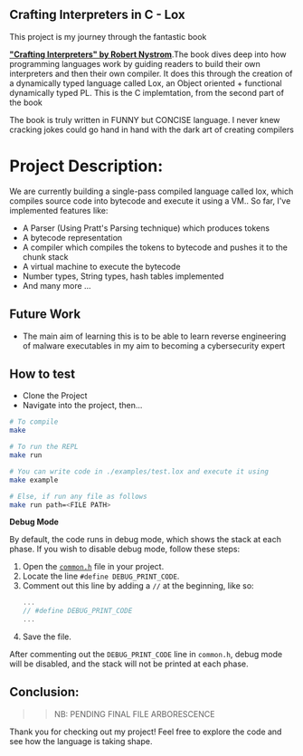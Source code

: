 ## Crafting Interpreters in C - Lox 

This project is my journey through the fantastic book

**["Crafting Interpreters" by Robert Nystrom](https://craftinginterpreters.com/)**.The book dives deep into how programming languages work by guiding readers to build their own interpreters and then their own compiler. It does this through the creation of a dynamically typed language called Lox, an Object oriented + functional dynamically typed PL. This is the C implemtation, from the second part of the book

The book is truly written in FUNNY but CONCISE language. I never knew cracking jokes could go hand in hand with the dark art of creating compilers

# Project Description:

We are currently building a single-pass compiled language called lox, which compiles source code into bytecode and execute it using a VM.. So far, I've implemented features like:

* A Parser (Using Pratt's Parsing technique) which produces tokens
* A bytecode representation
* A compiler which compiles the tokens to bytecode and pushes it to the chunk stack 
* A virtual machine to execute the bytecode
* Number types, String types, hash tables implemented
* And many more ...

## Future Work

* The main aim of learning this is to be able to learn reverse engineering of malware executables in my aim to becoming a cybersecurity expert

## How to test

* Clone the Project
* Navigate into the project, then... 
```bash
# To compile 
make 

# To run the REPL
make run

# You can write code in ./examples/test.lox and execute it using 
make example

# Else, if run any file as follows
make run path=<FILE PATH>   

```
**Debug Mode**

By default, the code runs in debug mode, which shows the stack at each phase. If you wish to disable debug mode, follow these steps:

1. Open the [`common.h`](./common.h) file in your project.
2. Locate the line `#define DEBUG_PRINT_CODE`.
3. Comment out this line by adding a `//` at the beginning, like so:
   ```c
   ...
   // #define DEBUG_PRINT_CODE
   ...
   ```
4. Save the file.

After commenting out the `DEBUG_PRINT_CODE` line in `common.h`, debug mode will be disabled, and the stack will not be printed at each phase.
   
## Conclusion:
>> NB: PENDING FINAL FILE ARBORESCENCE

Thank you for checking out my project! Feel free to explore the code and see how the language is taking shape.

